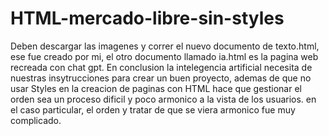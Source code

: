 # HTML-mercado-libre-sin-styles



Deben descargar las imagenes y correr el nuevo documento de texto.html, ese fue creado por mi, el otro documento llamado ia.html es la pagina web recreada con chat gpt.
En conclusion la intelegencia artificial necesita de nuestras insytrucciones para crear un buen proyecto, ademas de que no usar Styles en la creacion de paginas con HTML hace que gestionar el orden sea un proceso dificil y poco armonico a la vista de los usuarios. en el caso particular, el orden y 
tratar de que se viera armonico fue muy complicado.

